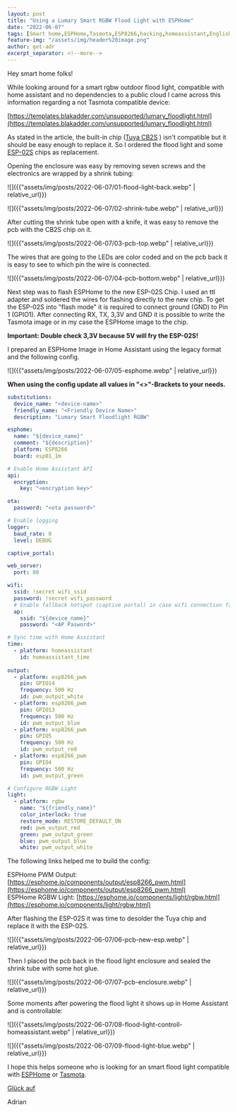 ```yaml
---
layout: post
title: "Using a Lumary Smart RGBW Flood Light with ESPHome"
date: "2022-06-07"
tags: [Smart home,ESPHome,Tasmota,ESP8266,hacking,homeassistant,English]
feature-img: "/assets/img/header%20image.png"
author: get-adr
excerpt_separator: <!--more-->
---
```

Hey smart home folks!

While looking around for a smart rgbw outdoor flood light, compatible with home assistant and no dependencies to a public cloud I came across this information regarding a not Tasmota compatible device:

[https://templates.blakadder.com/unsupported/lumary_floodlight.html](https://templates.blakadder.com/unsupported/lumary_floodlight.html)


As stated in the article, the built-in chip ([Tuya CB2S](https://developer.tuya.com/en/docs/iot/cb2s-module-datasheet?id=Kafgfsa2aaypq) ) isn't compatible but it should be easy enough to replace it.
So I ordered the flood light and some [ESP-02S](https://tasmota.github.io/docs/Pinouts/#tywe2s) chips as replacement.
<!--more-->
Opening the enclosure was easy by removing seven screws and  the electronics are wrapped by a shrink tubing:

![]({{"assets/img/posts/2022-06-07/01-flood-light-back.webp" | relative_url}})

![]({{"assets/img/posts/2022-06-07/02-shrink-tube.webp" | relative_url}})

After cutting the shrink tube open with a knife, it was easy to remove the pcb with the CB2S chip on it.

![]({{"assets/img/posts/2022-06-07/03-pcb-top.webp" | relative_url}})

The wires that are going to the LEDs are color coded and on the pcb back it is easy to see to which pin the wire is connected.

![]({{"assets/img/posts/2022-06-07/04-pcb-bottom.webp" | relative_url}})

Next step was to flash ESPHome to the new ESP-02S Chip. I used an ttl adapter and soldered the wires for flashing directly to the new chip. To get the ESP-02S into "flash mode" it is required to connect ground (GND) to Pin 1 (GPIO1).
After connecting RX, TX, 3,3V and GND it is possible to write the Tasmota image or in my case the ESPHome image to the chip.

**Important: Double check 3,3V because 5V will fry the ESP-02S!**

I prepared an ESPHome Image in Home Assistant using the legacy format and the following config.

![]({{"assets/img/posts/2022-06-07/05-esphome.webp" | relative_url}})

**When using the config update all values in "<>"-Brackets to your needs.**

````yaml
substitutions:
  device_name: "<device-name>"
  friendly_name: "<Friendly Device Name>"
  description: "Lumary Smart Floodlight RGBW"

esphome:
  name: "${device_name}"
  comment: "${description}"
  platform: ESP8266
  board: esp01_1m

# Enable Home Assistant API
api:
  encryption:
    key: "<encryption key>"

ota:
  password: "<ota password>"

# Enable logging
logger:
  baud_rate: 0
  level: DEBUG

captive_portal:

web_server:
  port: 80

wifi:
  ssid: !secret wifi_ssid
  password: !secret wifi_password
  # Enable fallback hotspot (captive portal) in case wifi connection fails
  ap:
    ssid: "${device_name}"
    password: "<AP Pasword>"

# Sync time with Home Assistant
time:
  - platform: homeassistant
    id: homeassistant_time
    
output:
  - platform: esp8266_pwm
    pin: GPIO14
    frequency: 500 Hz
    id: pwm_output_white
  - platform: esp8266_pwm
    pin: GPIO13
    frequency: 500 Hz
    id: pwm_output_blue
  - platform: esp8266_pwm
    pin: GPIO5
    frequency: 500 Hz
    id: pwm_output_red
  - platform: esp8266_pwm
    pin: GPIO4
    frequency: 500 Hz
    id: pwm_output_green

# Configure RGBW Light
light:
  - platform: rgbw
    name: "${friendly_name}"
    color_interlock: true
    restore_mode: RESTORE_DEFAULT_ON
    red: pwm_output_red
    green: pwm_output_green
    blue: pwm_output_blue
    white: pwm_output_white

````
The following links helped me to build the config:

ESPHome PWM Output: [https://esphome.io/components/output/esp8266_pwm.html](https://esphome.io/components/output/esp8266_pwm.html)</br>
ESPHome RGBW Light: [https://esphome.io/components/light/rgbw.html](https://esphome.io/components/light/rgbw.html)

After flashing the ESP-02S it was time to desolder the Tuya chip and replace it with the ESP-02S.

![]({{"assets/img/posts/2022-06-07/06-pcb-new-esp.webp" | relative_url}})

Then I placed the pcb back in the flood light enclosure and sealed the shrink tube with some hot glue.

![]({{"assets/img/posts/2022-06-07/07-pcb-enclosure.webp" | relative_url}})

Some moments after powering the flood light it shows up in Home Assistant and is controllable:

![]({{"assets/img/posts/2022-06-07/08-flood-light-controll-homeassistant.webp" | relative_url}})

![]({{"assets/img/posts/2022-06-07/09-flood-light-blue.webp" | relative_url}})

I hope this helps someone who is looking for an smart flood light compatible with [ESPHome](https://esphome.io) or [Tasmota](https://tasmota.github.io/docs/).

[Glück auf](https://en.wikipedia.org/wiki/Gl%C3%BCck_auf)

Adrian
